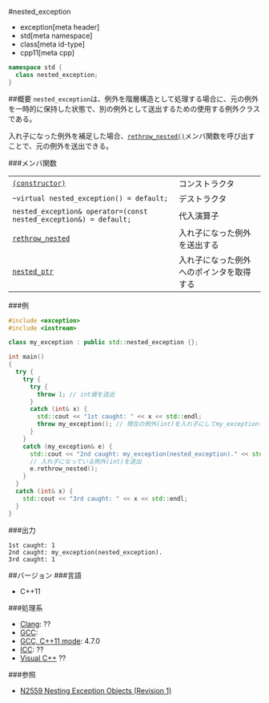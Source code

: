 #nested_exception
* exception[meta header]
* std[meta namespace]
* class[meta id-type]
* cpp11[meta cpp]

```cpp
namespace std {
  class nested_exception;
}
```

##概要
`nested_exception`は、例外を階層構造として処理する場合に、元の例外を一時的に保持した状態で、別の例外として送出するための使用する例外クラスである。

入れ子になった例外を補足した場合、[`rethrow_nested()`](./nested_exception/rethrow_nested.md)メンバ関数を呼び出すことで、元の例外を送出できる。

###メンバ関数

| | |
|---------------------------------------------------------------------------------------------------------------------------------------|--------------------------------------------------------------|
| [`(constructor)`](./nested_exception/op_constructor.md) | コンストラクタ |
| `~virtual nested_exception() = default;` | デストラクタ |
| `nested_exception& operator=(const nested_exception&) = default;` | 代入演算子 |
| [`rethrow_nested`](./nested_exception/rethrow_nested.md) | 入れ子になった例外を送出する |
| [`nested_ptr`](./nested_exception/nested_ptr.md) | 入れ子になった例外へのポインタを取得する |

###例
```cpp
#include <exception>
#include <iostream>

class my_exception : public std::nested_exception {};

int main()
{
  try {
    try {
      try {
        throw 1; // int値を送出
      }
      catch (int& x) {
        std::cout << "1st caught: " << x << std::endl;
        throw my_exception(); // 現在の例外(int)を入れ子にしてmy_exceptionを送出
      }
    }
    catch (my_exception& e) {
      std::cout << "2nd caught: my_exception(nested_exception)." << std::endl;
      // 入れ子になっている例外(int)を送出
      e.rethrow_nested();
    }
  }
  catch (int& x) {
    std::cout << "3rd caught: " << x << std::endl;
  }
}
```

###出力
```
1st caught: 1
2nd caught: my_exception(nested_exception).
3rd caught: 1
```

##バージョン
###言語
- C++11

###処理系
- [Clang](/implementation.md#clang): ??
- [GCC](/implementation.md#gcc): 
- [GCC, C++11 mode](/implementation.md#gcc): 4.7.0
- [ICC](/implementation.md#icc): ??
- [Visual C++](/implementation.md#visual_cpp) ??


###参照
- [N2559 Nesting Exception Objects (Revision 1)](http://www.open-std.org/jtc1/sc22/wg21/docs/papers/2008/n2559.htm)

